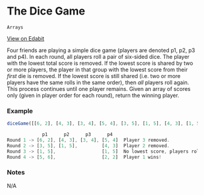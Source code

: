 # The Dice Game

`Arrays`

[View on Edabit](https://edabit.com/challenge/FC36gN8o9ZMtsqgMu)

Four friends are playing a simple dice game (players are denoted p1, p2, p3 and p4). In each round, all players roll a pair of six-sided dice. The player with the lowest total score is removed. If the lowest score is shared by two or more players, the player in that group with the lowest score from their _first_ die is removed. If the lowest score is still shared (i.e. two or more players have the same rolls in the same order), then _all_ players roll again. This process continues until one player remains. Given an array of scores only (given in player order for each round), return the winning player.

### Example

```js
diceGame([[6, 2], [4, 3], [3, 4], [5, 4], [3, 5], [1, 5], [4, 3], [1, 5], [1, 5], [5, 6], [2, 2]]) ➞ "p1"

             p1      p2      p3      p4
Round 1 -> [6, 2], [4, 3], [3, 4], [5, 4]  Player 3 removed.
Round 2 -> [3, 5], [1, 5],         [4, 3]  Player 2 removed.
Round 3 -> [1, 5],                 [1, 5]  No lowest score, players roll again.
Round 4 -> [5, 6],                 [2, 2]  Player 1 wins!
```

### Notes

N/A
